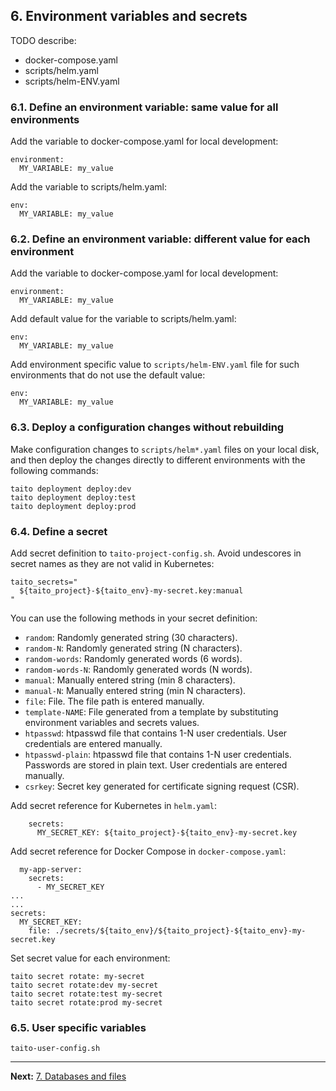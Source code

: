 ## 6. Environment variables and secrets

TODO describe:

- docker-compose.yaml
- scripts/helm.yaml
- scripts/helm-ENV.yaml

### 6.1. Define an environment variable: same value for all environments

Add the variable to docker-compose.yaml for local development:

```shell
environment:
  MY_VARIABLE: my_value
```

Add the variable to scripts/helm.yaml:

```shell
env:
  MY_VARIABLE: my_value
```

### 6.2. Define an environment variable: different value for each environment

Add the variable to docker-compose.yaml for local development:

```shell
environment:
  MY_VARIABLE: my_value
```

Add default value for the variable to scripts/helm.yaml:

```shell
env:
  MY_VARIABLE: my_value
```

Add environment specific value to `scripts/helm-ENV.yaml` file for such environments that do not use the default value:

```shell
env:
  MY_VARIABLE: my_value
```

### 6.3. Deploy a configuration changes without rebuilding

Make configuration changes to `scripts/helm*.yaml` files on your local disk, and then deploy the changes directly to different environments with the following commands:

```shell
taito deployment deploy:dev
taito deployment deploy:test
taito deployment deploy:prod
```

### 6.4. Define a secret

Add secret definition to `taito-project-config.sh`. Avoid undescores in secret names as they are not valid in Kubernetes:

```shell
taito_secrets="
  ${taito_project}-${taito_env}-my-secret.key:manual
"
```

You can use the following methods in your secret definition:

- `random`: Randomly generated string (30 characters).
- `random-N`: Randomly generated string (N characters).
- `random-words`: Randomly generated words (6 words).
- `random-words-N`: Randomly generated words (N words).
- `manual`: Manually entered string (min 8 characters).
- `manual-N`: Manually entered string (min N characters).
- `file`: File. The file path is entered manually.
- `template-NAME`: File generated from a template by substituting environment variables and secrets values.
- `htpasswd`: htpasswd file that contains 1-N user credentials. User credentials are entered manually.
- `htpasswd-plain`: htpasswd file that contains 1-N user credentials. Passwords are stored in plain text. User credentials are entered manually.
- `csrkey`: Secret key generated for certificate signing request (CSR).

Add secret reference for Kubernetes in `helm.yaml`:

```shell
    secrets:
      MY_SECRET_KEY: ${taito_project}-${taito_env}-my-secret.key
```

Add secret reference for Docker Compose in `docker-compose.yaml`:

```shell
  my-app-server:
    secrets:
      - MY_SECRET_KEY
...
...
secrets:
  MY_SECRET_KEY:
    file: ./secrets/${taito_env}/${taito_project}-${taito_env}-my-secret.key

```

Set secret value for each environment:

```shell
taito secret rotate: my-secret
taito secret rotate:dev my-secret
taito secret rotate:test my-secret
taito secret rotate:prod my-secret
```

### 6.5. User specific variables

`taito-user-config.sh`

---

**Next:** [7. Databases and files](07-databases-and-files.md)
